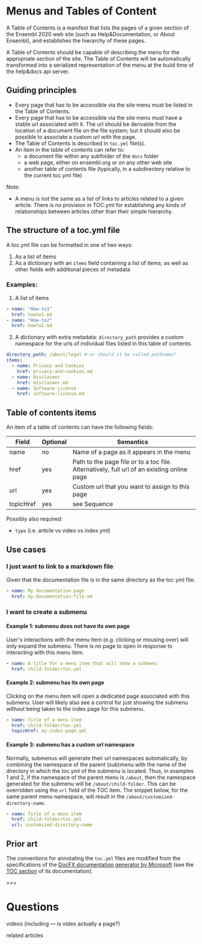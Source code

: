 # Menus and Tables of Content

A Table of Contents is a manifest that lists the pages of a given section of the Ensembl 2020 web site (such as Help&Documentation, or About Ensembl), and establishes the hierarchy of these pages.

A Table of Contents should be capable of describing the menu for the appropriate section of the site. The Table of Contents will be automatically transformed into a serialized representation of the menu at the build time of the help&docs api server. 


## Guiding principles

- Every page that has to be accessible via the site menu must be listed in the Table of Contents.
- Every page that has to be accessible via the site menu must have a stable url associated with it. The url should be derivable from the location of a document file on the file system; but it should also be possible to associate a custom url with the page.
- The Table of Contents is described in `toc.yml` file(s).
- An item in the table of contents can refer to:
  - a document file within any subfolder of the `docs` folder
  - a web page, either on ensembl.org or on any other web site
  - another table of contents file (typically, in a subdirectory relative to the current toc.yml file)


Note:
- A menu is not the same as a list of links to articles related to a given article. There is no provision in TOC.yml for establishing any kinds of relationships between articles other than their simple hierarchy.


## The structure of a toc.yml file

A toc.yml file can be formatted in one of two ways:

1. As a list of items
2. As a dictionary with an `items` field containing a list of items; as well as other fields with additional pieces of metadata

### Examples:

1. A list of items

```yml
- name: "How-to1"
  href: howto1.md
- name: "How-to2"
  href: howto2.md
```

2. A dictionary with extra metadata: `directory_path` provides a custom namespace for the urls of individual files listed in this table of contents.

```yml
directory_path: /about/legal # or should it be called pathname?
items:
  - name: Privacy and Cookies
    href: privacy-and-cookies.md
  - name: Disclaimer
    href: disclaimer.md
  - name: Software License
    href: software-license.md
```

## Table of contents items

An item of a table of contents can have the following fields:

| Field      | Optional | Semantics                         |
|------------|----------|-------------------------------------|
| name       | no       | Name of a page as it appears in the menu
| href       | yes      | Path to the page file or to a toc file. Alternatively, full url of an existing online page
| url        | yes      | Custom url that you want to assign to this page
| topicHref  | yes      | see Sequence


Possibly also required:
- `type` (i.e. article vs video vs index.yml)

## Use cases

### I just want to link to a markdown file

Given that the documentation file is in the same directory as the toc.yml file:

```yml
- name: My documentation page
  href: my-documentation-file.md
```

### I want to create a submenu 

#### Example 1: submenu does not have its own page

User's interactions with the menu item (e.g. clicking or mousing over) will only expand the submenu. There is no page to open in response to interacting with this menu item.

```yml
- name: A title for a menu item that will show a submenu
  href: child-folder/toc.yml
```

#### Example 2: submenu has its own page

Clicking on the menu item will open a dedicated page associated with this submenu. User will likely also see a control for just showing the submenu without being taken to the index page for this submenu.

```yml
- name: Title of a menu item
  href: child-folder/toc.yml
  topicHref: my-index-page.yml
```

#### Example 3: submenu has a custom url namespace

Normally, submenus will generate their url namespaces automatically, by combining the namespace of the parent (sub)menu with the name of the directory in which the toc.yml of the submenu is located. Thus, in examples 1 and 2, if the namespace of the parent menu is `/about`, then the namespace generated for the submenu will be `/about/child-folder`. This can be overridden using the `url` field of the TOC item. The snippet below, for the same parent menu namespace, will result in the `/about/customized-directory-name`.

```yml
- name: Title of a menu item
  href: child-folder/toc.yml
  url: customized-directory-name
```


## Prior art
The conventions for annotating the `toc.yml` files are modified from the specifications of the [DocFX documentation generator by Microsoft](https://dotnet.github.io/docfx/tutorial/intro_toc.html) (see the [TOC section](https://dotnet.github.io/docfx/tutorial/intro_toc.html) of its documentation).

===

# Questions

videos (including — is video actually a page?)

related articles
